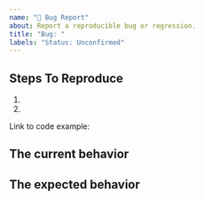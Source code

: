 ```yaml
---
name: "🐛 Bug Report"
about: Report a reproducible bug or regression.
title: "Bug: "
labels: "Status: Unconfirmed"
---
```


## Steps To Reproduce

1.
2.

Link to code example:

## The current behavior

## The expected behavior
